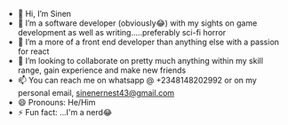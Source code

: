 - 👋 Hi, I’m Sinen
- 👀 I’m a software developer (obviously😂) with my sights on game development as well as writing.....preferably sci-fi horror
- 🌱 I’m a more of a front end developer than anything else with a passion for react
- 💞️ I’m looking to collaborate on pretty much anything within my skill range, gain experience and make new friends
- 📫 You can reach me on whatsapp @ +2348148202992 or on my personal email, sinenernest43@gmail.com
- 😄 Pronouns: He/Him
- ⚡ Fun fact: ...I'm a nerd😂



